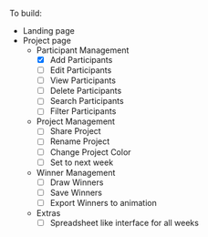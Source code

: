 To build:
- Landing page
- Project page
  * Participant Management
    - [x] Add Participants
    - [ ] Edit Participants
    - [ ] View Participants
    - [ ] Delete Participants
    - [ ] Search Participants
    - [ ] Filter Participants
  * Project Management
    - [ ] Share Project
    - [ ] Rename Project
    - [ ] Change Project Color
    - [ ] Set to next week
  * Winner Management
    - [ ] Draw Winners
    - [ ] Save Winners
    - [ ] Export Winners to animation
  * Extras
    - [ ] Spreadsheet like interface for all weeks
